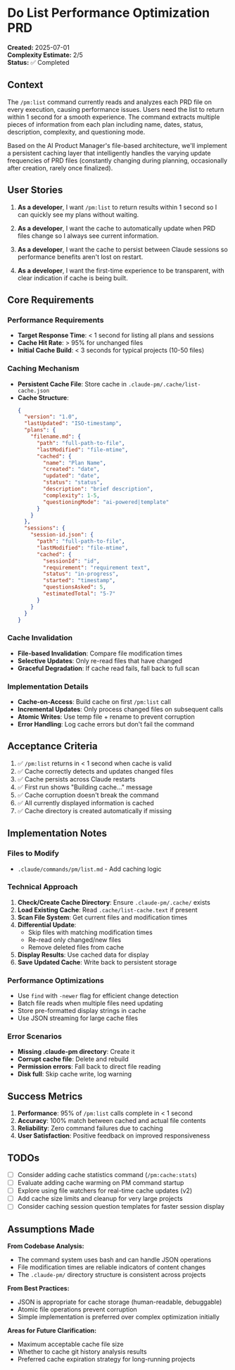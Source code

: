 # Do List Performance Optimization PRD

**Created:** 2025-07-01  
**Complexity Estimate:** 2/5  
**Status:** ✅ Completed

## Context

The `/pm:list` command currently reads and analyzes each PRD file on every execution, causing performance issues. Users need the list to return within 1 second for a smooth experience. The command extracts multiple pieces of information from each plan including name, dates, status, description, complexity, and questioning mode.

Based on the AI Product Manager's file-based architecture, we'll implement a persistent caching layer that intelligently handles the varying update frequencies of PRD files (constantly changing during planning, occasionally after creation, rarely once finalized).

## User Stories

1. **As a developer**, I want `/pm:list` to return results within 1 second so I can quickly see my plans without waiting.

2. **As a developer**, I want the cache to automatically update when PRD files change so I always see current information.

3. **As a developer**, I want the cache to persist between Claude sessions so performance benefits aren't lost on restart.

4. **As a developer**, I want the first-time experience to be transparent, with clear indication if cache is being built.

## Core Requirements

### Performance Requirements
- **Target Response Time**: < 1 second for listing all plans and sessions
- **Cache Hit Rate**: > 95% for unchanged files
- **Initial Cache Build**: < 3 seconds for typical projects (10-50 files)

### Caching Mechanism
- **Persistent Cache File**: Store cache in `.claude-pm/.cache/list-cache.json`
- **Cache Structure**:
  ```json
  {
    "version": "1.0",
    "lastUpdated": "ISO-timestamp",
    "plans": {
      "filename.md": {
        "path": "full-path-to-file",
        "lastModified": "file-mtime",
        "cached": {
          "name": "Plan Name",
          "created": "date",
          "updated": "date",
          "status": "status",
          "description": "brief description",
          "complexity": 1-5,
          "questioningMode": "ai-powered|template"
        }
      }
    },
    "sessions": {
      "session-id.json": {
        "path": "full-path-to-file",
        "lastModified": "file-mtime",
        "cached": {
          "sessionId": "id",
          "requirement": "requirement text",
          "status": "in-progress",
          "started": "timestamp",
          "questionsAsked": 5,
          "estimatedTotal": "5-7"
        }
      }
    }
  }
  ```

### Cache Invalidation
- **File-based Invalidation**: Compare file modification times
- **Selective Updates**: Only re-read files that have changed
- **Graceful Degradation**: If cache read fails, fall back to full scan

### Implementation Details
- **Cache-on-Access**: Build cache on first `/pm:list` call
- **Incremental Updates**: Only process changed files on subsequent calls
- **Atomic Writes**: Use temp file + rename to prevent corruption
- **Error Handling**: Log cache errors but don't fail the command

## Acceptance Criteria

1. ✅ `/pm:list` returns in < 1 second when cache is valid
2. ✅ Cache correctly detects and updates changed files
3. ✅ Cache persists across Claude restarts
4. ✅ First run shows "Building cache..." message
5. ✅ Cache corruption doesn't break the command
6. ✅ All currently displayed information is cached
7. ✅ Cache directory is created automatically if missing

## Implementation Notes

### Files to Modify
- `.claude/commands/pm/list.md` - Add caching logic

### Technical Approach
1. **Check/Create Cache Directory**: Ensure `.claude-pm/.cache/` exists
2. **Load Existing Cache**: Read `.cache/list-cache.text` if present
3. **Scan File System**: Get current files and modification times
4. **Differential Update**: 
   - Skip files with matching modification times
   - Re-read only changed/new files
   - Remove deleted files from cache
5. **Display Results**: Use cached data for display
6. **Save Updated Cache**: Write back to persistent storage

### Performance Optimizations
- Use `find` with `-newer` flag for efficient change detection
- Batch file reads when multiple files need updating
- Store pre-formatted display strings in cache
- Use JSON streaming for large cache files

### Error Scenarios
- **Missing .claude-pm directory**: Create it
- **Corrupt cache file**: Delete and rebuild
- **Permission errors**: Fall back to direct file reading
- **Disk full**: Skip cache write, log warning

## Success Metrics

1. **Performance**: 95% of `/pm:list` calls complete in < 1 second
2. **Accuracy**: 100% match between cached and actual file contents
3. **Reliability**: Zero command failures due to caching
4. **User Satisfaction**: Positive feedback on improved responsiveness

## TODOs

- [ ] Consider adding cache statistics command (`/pm:cache:stats`)
- [ ] Evaluate adding cache warming on PM command startup
- [ ] Explore using file watchers for real-time cache updates (v2)
- [ ] Add cache size limits and cleanup for very large projects
- [ ] Consider caching session question templates for faster session display

## Assumptions Made

**From Codebase Analysis:**
- The command system uses bash and can handle JSON operations
- File modification times are reliable indicators of content changes
- The `.claude-pm/` directory structure is consistent across projects

**From Best Practices:**
- JSON is appropriate for cache storage (human-readable, debuggable)
- Atomic file operations prevent corruption
- Simple implementation is preferred over complex optimization initially

**Areas for Future Clarification:**
- Maximum acceptable cache file size
- Whether to cache git history analysis results
- Preferred cache expiration strategy for long-running projects